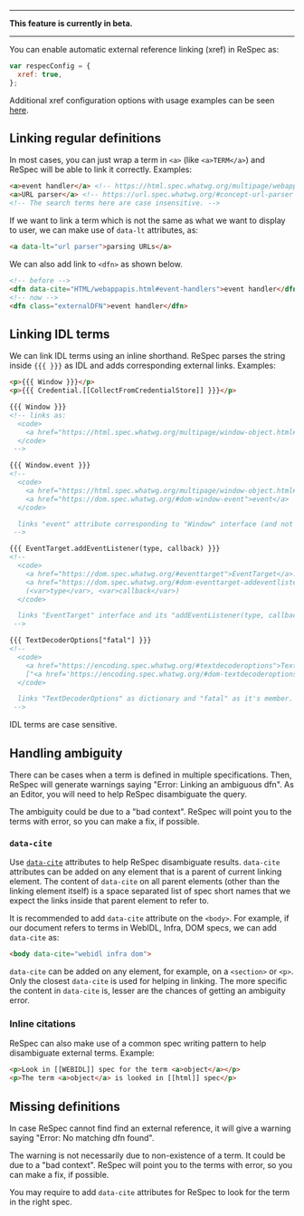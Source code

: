 ***
**This feature is currently in beta.**
***

You can enable automatic external reference linking (xref) in ReSpec as:

``` js
var respecConfig = {
  xref: true,
};
```
Additional xref configuration options with usage examples can be seen [here](https://github.com/w3c/respec/wiki/xref).

## Linking regular definitions

In most cases, you can just wrap a term in `<a>` (like `<a>TERM</a>`) and ReSpec will be able to link it correctly. Examples:

``` html
<a>event handler</a> <!-- https://html.spec.whatwg.org/multipage/webappapis.html#event-handlers -->
<a>URL parser</a> <!-- https://url.spec.whatwg.org/#concept-url-parser -->
<!-- The search terms here are case insensitive. -->
```

If we want to link a term which is not the same as what we want to display to user, we can make use of `data-lt` attributes, as:

``` html
<a data-lt="url parser">parsing URLs</a>
```

We can also add link to `<dfn>` as shown below.

``` html
<!-- before -->
<dfn data-cite="HTML/webappapis.html#event-handlers">event handler</dfn>
<!-- now -->
<dfn class="externalDFN">event handler</dfn>
```

## Linking IDL terms

We can link IDL terms using an inline shorthand. ReSpec parses the string inside `{{{ }}}` as IDL and adds corresponding external links. Examples:

``` html
<p>{{{ Window }}}</p>
<p>{{{ Credential.[[CollectFromCredentialStore]] }}}</p>
```

``` html
{{{ Window }}}
<!-- links as:
  <code>
    <a href="https://html.spec.whatwg.org/multipage/window-object.html#window">Window</a>
  </code>
 -->

{{{ Window.event }}}
<!--
  <code>
    <a href="https://html.spec.whatwg.org/multipage/window-object.html#window">Window</a>.
    <a href="https://dom.spec.whatwg.org/#dom-window-event">event</a>
  </code>

  links "event" attribute corresponding to "Window" interface (and not any other definition for "event")
 -->

{{{ EventTarget.addEventListener(type, callback) }}}
<!--
  <code>
    <a href="https://dom.spec.whatwg.org/#eventtarget">EventTarget</a>.
    <a href="https://dom.spec.whatwg.org/#dom-eventtarget-addeventlistener">addEventListener</a>
    (<var>type</var>, <var>callback</var>)
  </code>

  links "EventTarget" interface and its "addEventListener(type, callback)" method.
 -->

{{{ TextDecoderOptions["fatal"] }}}
<!--
  <code>
    <a href="https://encoding.spec.whatwg.org/#textdecoderoptions">TextDecoderOptions</a>
    ["<a href='https://encoding.spec.whatwg.org/#dom-textdecoderoptions-fatal'>fatal</a>"]
  </code>

  links "TextDecoderOptions" as dictionary and "fatal" as it's member.
 -->
```

IDL terms are case sensitive.

## Handling ambiguity

There can be cases when a term is defined in multiple specifications. Then, ReSpec will generate warnings saying "Error: Linking an ambiguous dfn". As an Editor, you will need to help ReSpec disambiguate the query.

The ambiguity could be due to a "bad context". ReSpec will point you to the terms with error, so you can make a fix, if possible.

### `data-cite`

Use [`data-cite`](data-cite) attributes to help ReSpec disambiguate results. `data-cite` attributes can be added on any element that is a parent of current linking element. The content of `data-cite` on all parent elements (other than the linking element itself) is a space separated list of spec short names that we expect the links inside that parent element to refer to.

It is recommended to add `data-cite` attribute on the `<body>`. For example, if our document refers to terms in WebIDL, Infra, DOM specs, we can add `data-cite` as:

``` html
<body data-cite="webidl infra dom">
```

`data-cite` can be added on any element, for example, on a `<section>` or `<p>`. Only the closest `data-cite` is used for helping in linking. The more specific the content in `data-cite` is, lesser are the chances of getting an ambiguity error.

### Inline citations

ReSpec can also make use of a common spec writing pattern to help disambiguate external terms. Example:

``` html
<p>Look in [[WEBIDL]] spec for the term <a>object</a></p>
<p>The term <a>object</a> is looked in [[html]] spec</p>
```

## Missing definitions

In case ReSpec cannot find find an external reference, it will give a warning saying "Error: No matching dfn found".

The warning is not necessarily due to non-existence of a term. It could be due to a "bad context". ReSpec will point you to the terms with error, so you can make a fix, if possible.

You may require to add `data-cite` attributes for ReSpec to look for the term in the right spec.
